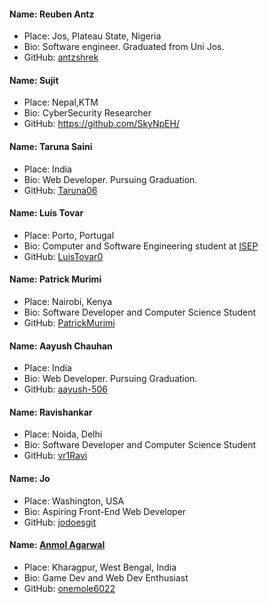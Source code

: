 #### Name: Reuben Antz

- Place: Jos, Plateau State, Nigeria
- Bio: Software engineer. Graduated from Uni Jos.
- GitHub: [antzshrek](https://github.com/antzshrek)

#### Name: Sujit

- Place: Nepal,KTM
- Bio: CyberSecurity Researcher
- GitHub: https://github.com/SkyNpEH/

#### Name: Taruna Saini

- Place: India
- Bio: Web Developer. Pursuing Graduation.
- GitHub: [Taruna06](https://github.com/Taruna06)

#### Name: Luís Tovar

- Place: Porto, Portugal
- Bio: Computer and Software Engineering student at [ISEP](https://isep.ipp.pt)
- GitHub: [LuisTovar0](https://github.com/LuísTovar0)

#### Name: Patrick Murimi

- Place: Nairobi, Kenya
- Bio: Software Developer and Computer Science Student
- GitHub: [PatrickMurimi](https://github.com/grand-rick001)

#### Name: Aayush Chauhan

- Place: India
- Bio: Web Developer. Pursuing Graduation.
- GitHub: [aayush-506](https://github.com/aayush-506)

#### Name: Ravishankar

- Place: Noida, Delhi
- Bio: Software Developer and Computer Science Student
- GitHub: [vr1Ravi](https://github.com/vr1Ravi)

#### Name: Jo

- Place: Washington, USA
- Bio: Aspiring Front-End Web Developer
- GitHub: [jodoesgit](https://github.com/jodoesgit)

#### Name: [Anmol Agarwal](https://github.com/onemole6022)
- Place: Kharagpur, West Bengal, India
- Bio: Game Dev and Web Dev Enthusiast
- GitHub: [onemole6022](https://github.com/onemole6022)